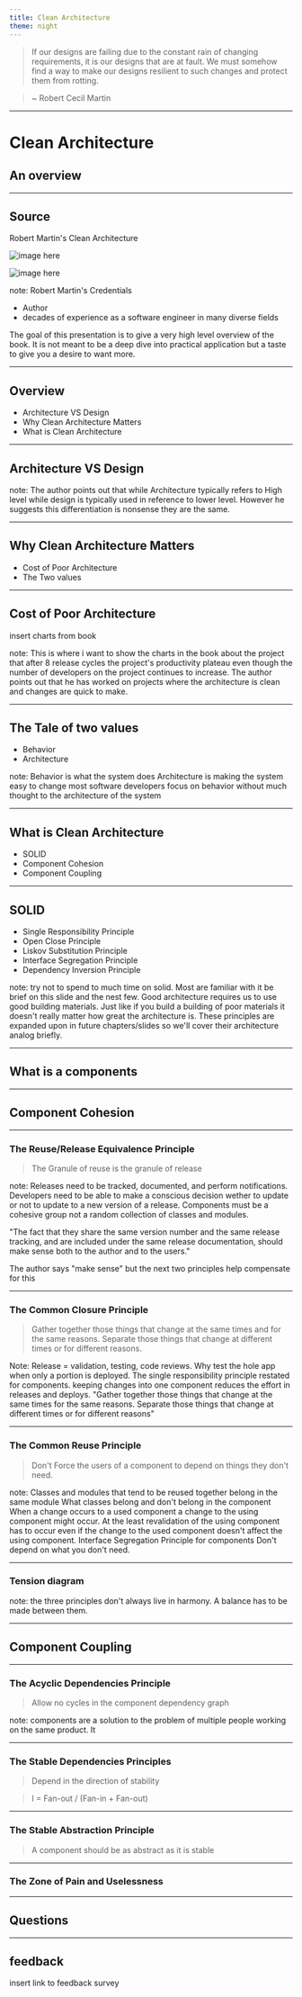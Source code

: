 ```yaml
---
title: Clean Architecture
theme: night
---
```


> If our designs are failing due to the constant rain of changing requirements, it is our designs that are at fault. We must somehow find a way to make our designs resilient to such changes and protect them from rotting.

> ~ Robert Cecil Martin

---

# Clean Architecture
## An overview

---

## Source
Robert Martin's Clean Architecture

![image here](./images/Robert-C-Martin.jpg)
<!-- .element height="400px" .element style="border: 0; background: None; box-shadow: None" -->
![image here](./images/CleanArchitectureBook.jpg)
<!-- .element height="400px" .element style="border: 0; background: None; box-shadow: None" -->

note:
Robert Martin's Credentials
* Author
* decades of experience as a software engineer in many diverse fields

The goal of this presentation is to give a very high level overview of the book. It is not meant to be a deep dive into practical application but a taste to give you a desire to want more.

---

## Overview
* Architecture VS Design
* Why Clean Architecture Matters
* What is Clean Architecture

---

## Architecture VS Design

note: 
The author points out that while Architecture typically refers to High level while design is typically used in reference to lower level. However he suggests this differentiation is nonsense they are the same.

---

## Why Clean Architecture Matters
* Cost of Poor Architecture
* The Two values

----

## Cost of Poor Architecture

insert charts from book

note:
This is where i want to show the charts in the book about the project that after 8 release cycles the project's productivity plateau even though the number of developers on the project continues to increase.
The author points out that he has worked on projects where the architecture is clean and changes are quick to make.

----

## The Tale of two values
* Behavior
* Architecture

note:
Behavior is what the system does
Architecture is making the system easy to change
most software developers focus on behavior without much thought to the architecture of the system

---

## What is Clean Architecture
* SOLID
* Component Cohesion
* Component Coupling

---

## SOLID
* Single Responsibility Principle
* Open Close Principle
* Liskov Substitution Principle
* Interface Segregation Principle
* Dependency Inversion  Principle

note: try not to spend to much time on solid. Most are familiar with it be brief on this slide and the nest few.
Good architecture requires us to use good building materials. Just like if you build a building of poor materials it doesn't really matter how great the architecture is.
These principles are expanded upon in future chapters/slides so we'll cover their architecture analog briefly.

---

## What is a components

---

## Component Cohesion

----

### The Reuse/Release Equivalence Principle
> The Granule of reuse is the granule of release

note: Releases need to be tracked, documented, and perform notifications. Developers need to be able to make a conscious decision wether to update or not to update to a new version of a release. Components must be a cohesive group not a random collection of classes and modules.

"The fact that they share the same version number and the same release tracking, and are included under the same release documentation, should make sense both to the author and to the users."

The author says "make sense" but the next two principles help compensate for this

----

### The Common Closure Principle

> Gather together those things that change at the same times and for the same reasons. Separate those things that change at different times or for different reasons.

Note: Release = validation, testing, code reviews. Why test the hole app when only a portion is deployed.
The single responsibility principle restated for components.
keeping changes into one component reduces the effort in releases and deploys.
"Gather together those things that change at the same times for the same reasons. Separate those things that change at different times or for different reasons"

----

### The Common Reuse Principle
> Don't Force the users of a component to depend on things they don't need.

note: Classes and modules that tend to be reused together belong in the same module
What classes belong and don't belong in the component
When a change occurs to a used component a change to the using component might occur. At the least revalidation of the using component has to occur even if the change to the used component doesn't affect the using component.
Interface Segregation Principle for components
Don't depend on what you don't need.

----

### Tension diagram



note:
the three principles don't always live in harmony. A balance has to be made between them.

---

## Component Coupling

----

### The Acyclic Dependencies Principle
> Allow no cycles in the component dependency graph

note:
components are a solution to the problem of multiple people working on the same product. It 

----

### The Stable Dependencies Principles
> Depend in the direction of stability

> I = Fan-out / (Fan-in + Fan-out)

----

### The Stable Abstraction Principle
> A component should be as abstract as it is stable

----

### The Zone of Pain and Uselessness

---

## Questions

---

## feedback
insert link to feedback survey